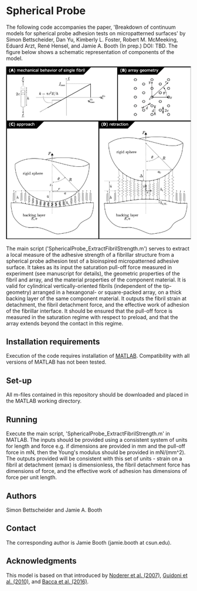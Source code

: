 # Spherical Probe

The following code accompanies the paper, 'Breakdown of continuum models for spherical probe adhesion tests on micropatterned surfaces' by Simon Bettscheider, Dan Yu, Kimberly L. Foster, Robert M. McMeeking, Eduard Arzt, René Hensel, and Jamie A. Booth (In prep.) DOI: TBD. The figure below shows a schematic representation of components of the model.

![Schematic](Schematic.png)

The main script ('SphericalProbe_ExtractFibrilStrength.m') serves to extract a local measure of the adhesive strength of a fibrillar structure from a spherical probe adhesion test of a bioinspired micropatterned adhesive surface. It takes as its input the saturation pull-off force measured in experiment (see manuscript for details), the geometric properties of the fibril and array, and the material properties of the component material. It is valid for cylindrical vertically-oriented fibrils (independent of the tip-geometry) arranged in a hexangonal- or square-packed array, on a thick backing layer of the same component material. It outputs the fibril strain at detachment, the fibril detachment force, and the effective work of adhesion of the fibrillar interface. It should be ensured that the pull-off force is measured in the saturation regime with respect to preload, and that the array extends beyond the contact in this regime.

## Installation requirements

Execution of the code requires installation of [MATLAB](https://www.mathworks.com/products/matlab.html). Compatibility with all versions of MATLAB has not been tested.

## Set-up

All m-files contained in this repository should be downloaded and placed in the MATLAB working directory.

## Running

Execute the main script, 'SphericalProbe_ExtractFibrilStrength.m' in MATLAB. The inputs should be provided using a consistent system of units for length and force e.g. if dimensions are provided in mm and the pull-off force in mN, then the Young's modulus should be provided in mN/(mm^2). The outputs provided will be consistent with this set of units - strain on a fibril at detachment (emax) is dimensionless, the fibril detachment force has dimensions of force, and the effective work of adhesion has dimensions of force per unit length.

## Authors

Simon Bettscheider and Jamie A. Booth

## Contact

The corresponding author is Jamie Booth (jamie.booth at csun.edu).

## Acknowledgments

This model is based on that introduced by [Noderer et al. (2007)](https://doi.org/10.1098/rspa.2007.1891), [Guidoni et al. (2010)](https://doi.org/10.1016/j.jmps.2010.07.009), and [Bacca et al. (2016)](https://doi.org/10.1016/j.jmps.2016.04.008).
